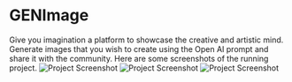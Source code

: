 # GENImage
Give you imagination a platform to showcase the creative and artistic mind. Generate images that you wish to create using the Open AI prompt and share it with the community.
Here are some screenshots of the running project.
![Project Screenshot](assets/readme1.jpg)
![Project Screenshot](assets/readme2.jpg)
![Project Screenshot](assets/readme3.jpg)
